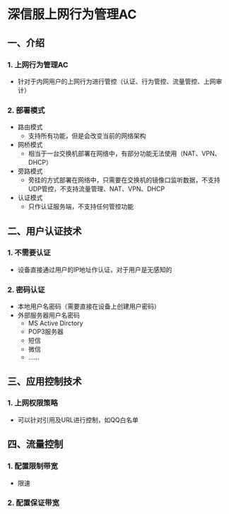 # 深信服上网行为管理AC

## 一、介绍

### 1. 上网行为管理AC

- 针对于内网用户的上网行为进行管控（认证、行为管控、流量管控、上网审计）

### 2. 部署模式

- 路由模式
  - 支持所有功能，但是会改变当前的网络架构
- 网桥模式
  - 相当于一台交换机部署在网络中，有部分功能无法使用（NAT、VPN、DHCP）
- 旁路模式
  - 旁挂的方式部署在网络中，只需要在交换机的镜像口监听数据，不支持UDP管控，不支持流量管理、NAT、VPN、DHCP
- 认证模式
  - 只作认证服务端，不支持任何管控功能

## 二、用户认证技术

### 1. 不需要认证

- 设备直接通过用户的IP地址作认证，对于用户是无感知的

### 2. 密码认证

- 本地用户名密码（需要直接在设备上创建用户密码）
- 外部服务器用户名密码
  - MS Active Dirctory
  - POP3服务器
  - 短信
  - 微信
  - ……

## 三、应用控制技术

### 1. 上网权限策略

- 可以针对引用及URL进行控制，如QQ白名单

## 四、流量控制

### 1. 配置限制带宽

- 限速

### 2. 配置保证带宽


